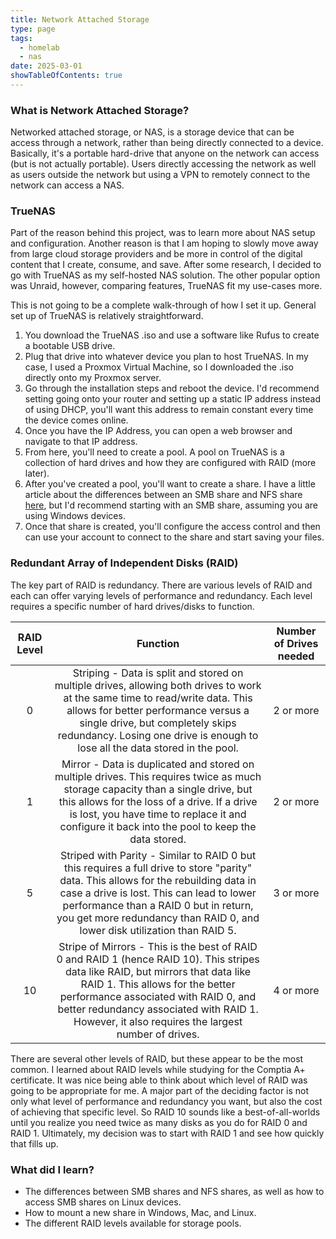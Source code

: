 ```yaml
---
title: Network Attached Storage
type: page
tags:
  - homelab
  - nas
date: 2025-03-01
showTableOfContents: true
---
```

### What is Network Attached Storage?
Networked attached storage, or NAS, is a storage device that can be access through a network, rather than being directly connected to a device. Basically, it's a portable hard-drive that anyone on the network can access (but is not actually portable). Users directly accessing the network as well as users outside the network but using a VPN to remotely connect to the network can access a NAS.

### TrueNAS
Part of the reason behind this project, was to learn more about NAS setup and configuration. Another reason is that I am hoping to slowly move away from large cloud storage providers and be more in control of the digital content that I create, consume, and save. After some research, I decided to go with TrueNAS as my self-hosted NAS solution. The other popular option was Unraid, however, comparing features, TrueNAS fit my use-cases more.

This is not going to be a complete walk-through of how I set it up. General set up of TrueNAS is relatively straightforward.
1. You download the TrueNAS .iso and use a software like Rufus to create a bootable USB drive.
2. Plug that drive into whatever device you plan to host TrueNAS. In my case, I used a Proxmox Virtual Machine, so I downloaded the .iso directly onto my Proxmox server.
3. Go through the installation steps and reboot the device. I'd recommend setting going onto your router and setting up a static IP address instead of using DHCP, you'll want this address to remain constant every time the device comes online.
4. Once you have the IP Address, you can open a web browser and navigate to that IP address.
5. From here, you'll need to create a pool. A pool on TrueNAS is a collection of hard drives and how they are configured with RAID (more later). 
6. After you've created a pool, you'll want to create a share. I have a little article about the differences between an SMB share and NFS share [here](https://goshsamit.com/topics/accessing-an-smb-share-on-ubuntu/), but I'd recommend starting with an SMB share, assuming you are using Windows devices.
7. Once that share is created, you'll configure the access control and then can use your account to connect to the share and start saving your files.

### Redundant Array of Independent Disks (RAID)
The key part of RAID is redundancy. There are various levels of RAID and each can offer varying levels of performance and redundancy. Each level requires a specific number of hard drives/disks to function.

| RAID Level |                                                                                                                                                    Function                                                                                                                                                     | Number of Drives needed |
| :--------: | :-------------------------------------------------------------------------------------------------------------------------------------------------------------------------------------------------------------------------------------------------------------------------------------------------------------: | :---------------------: |
|     0      |            Striping - Data is split and stored on multiple drives, allowing both drives to work at the same time to read/write data. This allows for better performance versus a single drive, but completely skips redundancy. Losing one drive is enough to lose all the data stored in the pool.             |        2 or more        |
|     1      |               Mirror - Data is duplicated and stored on multiple drives. This requires twice as much storage capacity than a single drive, but this allows for the loss of a drive. If a drive is lost, you have time to replace it and configure it back into the pool to keep the data stored.                |        2 or more        |
|     5      |    Striped with Parity - Similar to RAID 0 but this requires a full drive to store "parity" data. This allows for the rebuilding data in case a drive is lost. This can lead to lower performance than a RAID 0 but in return, you get more redundancy than RAID 0, and lower disk utilization than RAID 5.     |        3 or more        |
|     10     | Stripe of Mirrors - This is the best of RAID 0 and RAID 1 (hence RAID 10). This stripes data like RAID, but mirrors that data like RAID 1. This allows for the better performance associated with RAID 0, and better redundancy associated with RAID 1. However, it also requires the largest number of drives. |        4 or more        |

There are several other levels of RAID, but these appear to be the most common. I learned about RAID levels while studying for the Comptia A+ certificate. It was nice being able to think about which level of RAID was going to be appropriate for me. A major part of the deciding factor is not only what level of performance and redundancy you want, but also the cost of achieving that specific level. So RAID 10 sounds like a best-of-all-worlds until you realize you need twice as many disks as you do for RAID 0 and RAID 1. Ultimately, my decision was to start with RAID 1 and see how quickly that fills up.

### What did I learn?
- The differences between SMB shares and NFS shares, as well as how to access SMB shares on Linux devices.
- How to mount a new share in Windows, Mac, and Linux.
- The different RAID levels available for storage pools.